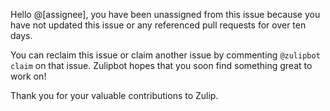 Hello @[assignee], you have been unassigned from this issue because you have
not updated this issue or any referenced pull requests for over ten days.

You can reclaim this issue or claim another issue by commenting `@zulipbot
claim` on that issue. Zulipbot hopes that you soon find something great to
work on!

Thank you for your valuable contributions to Zulip.
